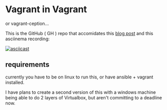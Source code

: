 # Vagrant in Vagrant

or vagrant-ception...

This is the GitHub ( GH ) repo that accomidates this [blog post](https://blog.elreydetoda.site/viv/) and this asciinema recording:

[![asciicast](https://asciinema.org/a/380131.svg)](https://asciinema.org/a/380131)

## requirements

currently you have to be on linux to run this, or have ansible + vagrant installed.

I have plans to create a second version of this with a windows machine being able to do 2 layers of Virtualbox, but aren't committing to a deadline now.
